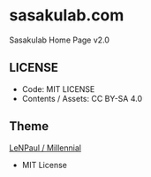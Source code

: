 # sasakulab.com

Sasakulab Home Page v2.0

## LICENSE

- Code: MIT LICENSE
- Contents / Assets: CC BY-SA 4.0

## Theme

[LeNPaul / Millennial](https://github.com/LeNPaul/Millennial)

- MIT License
